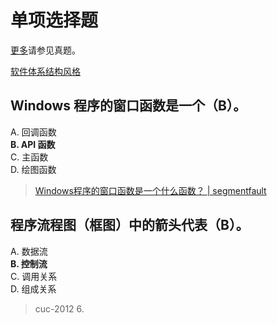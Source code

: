 # 单项选择题

[更多](../past-exam-papers/cuc/)请参见真题。

[软件体系结构风格](https://blog.csdn.net/dorine123/article/details/51066481)

## Windows 程序的窗口函数是一个（B）。

A. 回调函数  
**B. API 函数**  
C. 主函数  
D. 绘图函数

> [Windows程序的窗口函数是一个什么函数？ | segmentfault](https://segmentfault.com/q/1010000008546800)

## 程序流程图（框图）中的箭头代表（B）。

  A. 数据流  
  **B. 控制流**  
  C. 调用关系  
  D. 组成关系  

> cuc-2012 6.